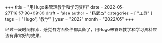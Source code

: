 +++
title = "用Hugo来管理教学和学习资料"
date = 2022-05-27T16:57:36+08:00
draft = false
author = "杨武杰"
categories = [ "工具" ]
tags = [ "Hugo", "教学" ]
year = "2022"
month = "2022/05"
+++

经过一段时间探索，感觉各方面条件都具备了，用Hugo来管理教学和学习资料应该有非常好的效果。
<!--more-->
